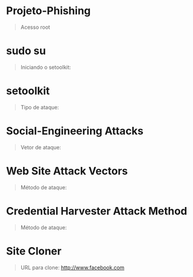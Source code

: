 # Projeto-Phishing



> Acesso root
# sudo su

> Iniciando o setoolkit:
# setoolkit

> Tipo de ataque:
# Social-Engineering Attacks

> Vetor de ataque:
# Web Site Attack Vectors

> Método de ataque:
# Credential Harvester Attack Method 

> Método de ataque:
# Site Cloner

> URL para clone: http://www.facebook.com


